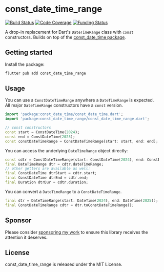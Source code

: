 # const_date_time_range

[![Build Status](https://github.com/westy92/const-date-time-range/actions/workflows/github-actions.yml/badge.svg)](https://github.com/westy92/const-date-time-range/actions/workflows/github-actions.yml?query=branch%3Amain)
[![Code Coverage](https://codecov.io/gh/westy92/const-date-time-range/branch/main/graph/badge.svg)](https://codecov.io/gh/westy92/const-date-time-range)
[![Funding Status](https://img.shields.io/github/sponsors/westy92)](https://github.com/sponsors/westy92)

A drop-in replacement for Dart's `DateTimeRange` class with `const` constructors. Builds on top of the [const_date_time package](https://pub.dev/packages/const_date_time).

## Getting started

Install the package:

```bash
flutter pub add const_date_time_range
```

## Usage

You can use a `ConstDateTimeRange` anywhere a `DateTimeRange` is expected. All major `DateTimeRange` constructors have a `const` version.

```dart
import 'package:const_date_time/const_date_time.dart';
import 'package:const_date_time_range/const_date_time_range.dart';

// const constructors
const start = ConstDateTime(2024);
const end = ConstDateTime(2025);
const constDateTimeRange = ConstDateTimeRange(start: start, end: end);
```

You can access the underlying `DateTimeRange` object directly:

```dart
const cdtr = ConstDateTimeRange(start: ConstDateTime(2024), end: ConstDateTime(2025))
final DateTimeRange dtr = cdtr.dateTimeRange;
// other getters are available as well:
final ConstDateTime dtrStart = cdtr.start;
final ConstDateTime dtrEnd = cdtr.end;
final Duration dtrDur = cdtr.duration;
```

You can convert a `DateTimeRange` to a `ConstDateTimeRange`.

```dart
final dtr = DateTimeRange(start: DateTime(2024), end: DateTime(2025));
final ConstDateTimeRange cdtr = dtr.toConstDateTimeRange();
```

## Sponsor

Please consider [sponsoring my work](https://github.com/sponsors/westy92) to ensure this library receives the attention it deserves.

## License

const_date_time_range is released under the MIT License.
